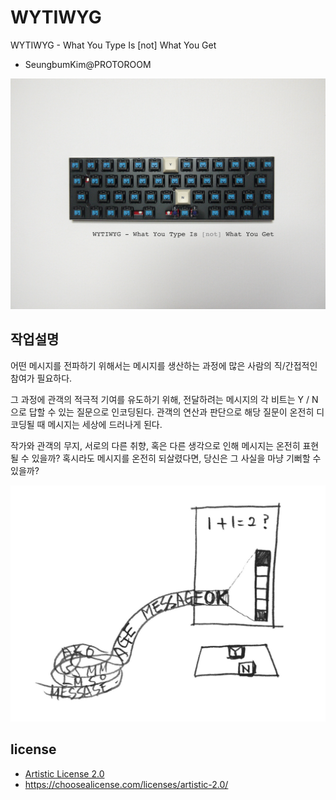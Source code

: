 # WYTIWYG
WYTIWYG - What You Type Is [not] What You Get
 * SeungbumKim@PROTOROOM

![Y N keyboard](images/keyboard_Y_N_s.png)


## 작업설명
어떤 메시지를 전파하기 위해서는 메시지를 생산하는 과정에 많은 사람의 직/간접적인 참여가 필요하다.

그 과정에 관객의 적극적 기여를 유도하기 위해,
전달하려는 메시지의 각 비트는 Y / N 으로 답할 수 있는 질문으로 인코딩된다.
관객의 연산과 판단으로 해당 질문이 온전히 디코딩될 때 메시지는 세상에 드러나게 된다.

작가와 관객의 무지, 서로의 다른 취향, 혹은 다른 생각으로 인해 메시지는 온전히 표현될 수 있을까?
혹시라도 메시지를 온전히 되살렸다면, 당신은 그 사실을 마냥 기뻐할 수 있을까?

![sketch01](images/sketch01.png)


## license
 * [Artistic License 2.0](./LICENSE)
 * https://choosealicense.com/licenses/artistic-2.0/
